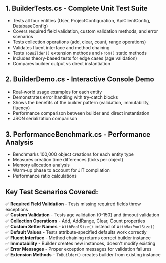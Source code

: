 ## 1. **BuilderTests.cs** - Complete Unit Test Suite
- Tests all four entities (User, ProjectConfiguration, ApiClientConfig, DatabaseConfig)
- Covers required field validation, custom validation methods, and error scenarios
- Tests collection operations (add, clear, count, range operations)
- Validates fluent interface and method chaining
- Tests `ToBuilder()` extension methods and `From()` static methods
- Includes theory-based tests for edge cases (age validation)
- Compares builder output vs direct instantiation

## 2. **BuilderDemo.cs** - Interactive Console Demo
- Real-world usage examples for each entity
- Demonstrates error handling with try-catch blocks
- Shows the benefits of the builder pattern (validation, immutability, fluency)
- Performance comparison between builder and direct instantiation
- JSON serialization comparison

## 3. **PerformanceBenchmark.cs** - Performance Analysis
- Benchmarks 100,000 object creations for each entity type
- Measures creation time differences (ticks per object)
- Memory allocation analysis
- Warm-up phase to account for JIT compilation
- Performance ratio calculations

## Key Test Scenarios Covered:

✅ **Required Field Validation** - Tests missing required fields throw exceptions  
✅ **Custom Validation** - Tests age validation (0-150) and timeout validation  
✅ **Collection Operations** - Add, AddRange, Clear, Count properties  
✅ **Custom Setter Names** - `WithPoolSize()` instead of `WithMaxPoolSize()`  
✅ **Default Values** - Tests attribute-specified defaults work correctly  
✅ **Fluent Interface** - Method chaining returns correct builder instance  
✅ **Immutability** - Builder creates new instances, doesn't modify existing  
✅ **Error Messages** - Proper exception messages for validation failures  
✅ **Extension Methods** - `ToBuilder()` creates builder from existing instance